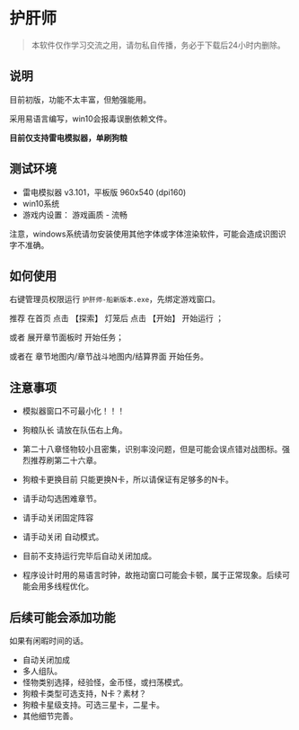 # 护肝师

> 本软件仅作学习交流之用，请勿私自传播，务必于下载后24小时内删除。

## 说明

目前初版，功能不太丰富，但勉强能用。

采用易语言编写，win10会报毒误删依赖文件。

**目前仅支持雷电模拟器，单刷狗粮**

## 测试环境

- 雷电模拟器 v3.101，平板版 960x540 (dpi160)
- win10系统
- 游戏内设置： 游戏画质 - 流畅

注意，windows系统请勿安装使用其他字体或字体渲染软件，可能会造成识图识字不准确。

## 如何使用

右键管理员权限运行 `护肝师-船新版本.exe`，先绑定游戏窗口。

推荐 在首页 点击 【探索】 灯笼后  点击 【开始】 开始运行 ；

或者 展开章节面板时 开始任务；

或者在 章节地图内/章节战斗地图内/结算界面  开始任务。

## 注意事项

- 模拟器窗口不可最小化！！！

- 狗粮队长 请放在队伍右上角。

- 第二十八章怪物较小且密集，识别率没问题，但是可能会误点错对战图标。强烈推荐刷第二十六章。

- 狗粮卡更换目前 只能更换N卡，所以请保证有足够多的N卡。

- 请手动勾选困难章节。

- 请手动关闭固定阵容

- 请手动关闭 自动模式。

- 目前不支持运行完毕后自动关闭加成。

- 程序设计时用的易语言时钟，故拖动窗口可能会卡顿，属于正常现象。后续可能会用多线程优化。

  

## 后续可能会添加功能

如果有闲暇时间的话。

- 自动关闭加成
- 多人组队。
- 怪物类别选择，经验怪，金币怪，或扫荡模式。
- 狗粮卡类型可选支持，N卡？素材？
- 狗粮卡星级支持。可选三星卡，二星卡。
- 其他细节完善。
